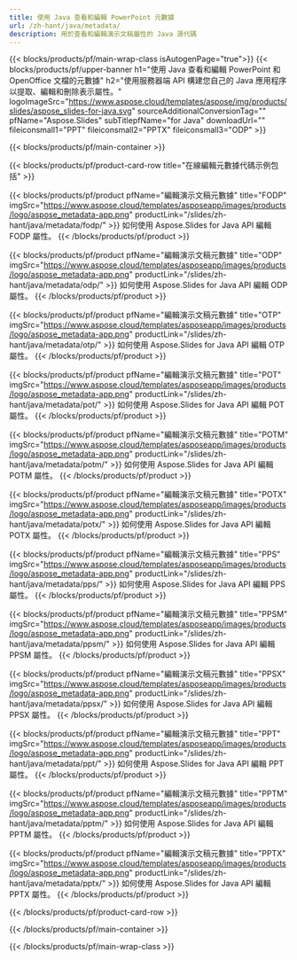```yaml
---
title: 使用 Java 查看和編輯 PowerPoint 元數據
url: /zh-hant/java/metadata/
description: 用於查看和編輯演示文稿屬性的 Java 源代碼
---
```


{{< blocks/products/pf/main-wrap-class isAutogenPage="true">}}
{{< blocks/products/pf/upper-banner h1="使用 Java 查看和編輯 PowerPoint 和 OpenOffice 文檔的元數據" h2="使用服務器端 API 構建您自己的 Java 應用程序以提取、編輯和刪除表示屬性。" logoImageSrc="https://www.aspose.cloud/templates/aspose/img/products/slides/aspose_slides-for-java.svg" sourceAdditionalConversionTag="" pfName="Aspose.Slides" subTitlepfName="for Java" downloadUrl="" fileiconsmall1="PPT" fileiconsmall2="PPTX" fileiconsmall3="ODP" >}}

{{< blocks/products/pf/main-container >}}

{{< blocks/products/pf/product-card-row title="在線編輯元數據代碼示例包括" >}}

{{< blocks/products/pf/product pfName="編輯演示文稿元數據" title="FODP" imgSrc="https://www.aspose.cloud/templates/asposeapp/images/products/logo/aspose_metadata-app.png" productLink="/slides/zh-hant/java/metadata/fodp/" >}}
如何使用 Aspose.Slides for Java API 編輯 FODP 屬性。
{{< /blocks/products/pf/product >}}

{{< blocks/products/pf/product pfName="編輯演示文稿元數據" title="ODP" imgSrc="https://www.aspose.cloud/templates/asposeapp/images/products/logo/aspose_metadata-app.png" productLink="/slides/zh-hant/java/metadata/odp/" >}}
如何使用 Aspose.Slides for Java API 編輯 ODP 屬性。
{{< /blocks/products/pf/product >}}

{{< blocks/products/pf/product pfName="編輯演示文稿元數據" title="OTP" imgSrc="https://www.aspose.cloud/templates/asposeapp/images/products/logo/aspose_metadata-app.png" productLink="/slides/zh-hant/java/metadata/otp/" >}}
如何使用 Aspose.Slides for Java API 編輯 OTP 屬性。
{{< /blocks/products/pf/product >}}

{{< blocks/products/pf/product pfName="編輯演示文稿元數據" title="POT" imgSrc="https://www.aspose.cloud/templates/asposeapp/images/products/logo/aspose_metadata-app.png" productLink="/slides/zh-hant/java/metadata/pot/" >}}
如何使用 Aspose.Slides for Java API 編輯 POT 屬性。
{{< /blocks/products/pf/product >}}

{{< blocks/products/pf/product pfName="編輯演示文稿元數據" title="POTM" imgSrc="https://www.aspose.cloud/templates/asposeapp/images/products/logo/aspose_metadata-app.png" productLink="/slides/zh-hant/java/metadata/potm/" >}}
如何使用 Aspose.Slides for Java API 編輯 POTM 屬性。
{{< /blocks/products/pf/product >}}

{{< blocks/products/pf/product pfName="編輯演示文稿元數據" title="POTX" imgSrc="https://www.aspose.cloud/templates/asposeapp/images/products/logo/aspose_metadata-app.png" productLink="/slides/zh-hant/java/metadata/potx/" >}}
如何使用 Aspose.Slides for Java API 編輯 POTX 屬性。
{{< /blocks/products/pf/product >}}

{{< blocks/products/pf/product pfName="編輯演示文稿元數據" title="PPS" imgSrc="https://www.aspose.cloud/templates/asposeapp/images/products/logo/aspose_metadata-app.png" productLink="/slides/zh-hant/java/metadata/pps/" >}}
如何使用 Aspose.Slides for Java API 編輯 PPS 屬性。
{{< /blocks/products/pf/product >}}

{{< blocks/products/pf/product pfName="編輯演示文稿元數據" title="PPSM" imgSrc="https://www.aspose.cloud/templates/asposeapp/images/products/logo/aspose_metadata-app.png" productLink="/slides/zh-hant/java/metadata/ppsm/" >}}
如何使用 Aspose.Slides for Java API 編輯 PPSM 屬性。
{{< /blocks/products/pf/product >}}

{{< blocks/products/pf/product pfName="編輯演示文稿元數據" title="PPSX" imgSrc="https://www.aspose.cloud/templates/asposeapp/images/products/logo/aspose_metadata-app.png" productLink="/slides/zh-hant/java/metadata/ppsx/" >}}
如何使用 Aspose.Slides for Java API 編輯 PPSX 屬性。
{{< /blocks/products/pf/product >}}

{{< blocks/products/pf/product pfName="編輯演示文稿元數據" title="PPT" imgSrc="https://www.aspose.cloud/templates/asposeapp/images/products/logo/aspose_metadata-app.png" productLink="/slides/zh-hant/java/metadata/ppt/" >}}
如何使用 Aspose.Slides for Java API 編輯 PPT 屬性。
{{< /blocks/products/pf/product >}}

{{< blocks/products/pf/product pfName="編輯演示文稿元數據" title="PPTM" imgSrc="https://www.aspose.cloud/templates/asposeapp/images/products/logo/aspose_metadata-app.png" productLink="/slides/zh-hant/java/metadata/pptm/" >}}
如何使用 Aspose.Slides for Java API 編輯 PPTM 屬性。
{{< /blocks/products/pf/product >}}

{{< blocks/products/pf/product pfName="編輯演示文稿元數據" title="PPTX" imgSrc="https://www.aspose.cloud/templates/asposeapp/images/products/logo/aspose_metadata-app.png" productLink="/slides/zh-hant/java/metadata/pptx/" >}}
如何使用 Aspose.Slides for Java API 編輯 PPTX 屬性。
{{< /blocks/products/pf/product >}}



{{< /blocks/products/pf/product-card-row >}}

{{< /blocks/products/pf/main-container >}}
    
{{< /blocks/products/pf/main-wrap-class >}}